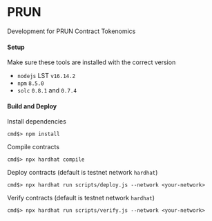 # PRUN

Development for PRUN Contract Tokenomics

#### Setup

Make sure these tools are installed with the correct version

- `nodejs` LST `v16.14.2`
- `npm` `8.5.0`
- `solc` `0.8.1` and `0.7.4`

#### Build and Deploy
Install dependencies
```console
cmd$> npm install
```

Compile contracts
```console
cmd$> npx hardhat compile
```

Deploy contracts (default is testnet network `hardhat`)
```console
cmd$> npx hardhat run scripts/deploy.js --network <your-network>
```

Verify contracts (default is testnet network `hardhat`)
```console
cmd$> npx hardhat run scripts/verify.js --network <your-network>
```

